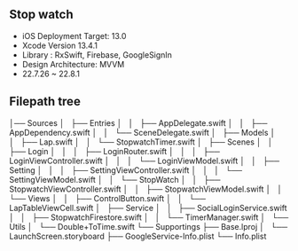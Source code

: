 
## Stop watch
- iOS Deployment Target: 13.0
- Xcode Version 13.4.1 
- Library : RxSwift, Firebase, GoogleSignIn
- Design Architecture: MVVM
- 22.7.26 ~ 22.8.1


## Filepath tree
│── Sources
│   ├── Entries
│   │   ├── AppDelegate.swift
│   │   ├── AppDependency.swift
│   │   └── SceneDelegate.swift
│   ├── Models
│   │   ├── Lap.swift
│   │   └── StopwatchTimer.swift
│   ├── Scenes
│   │   ├── Login
│   │   │   ├── LoginRouter.swift
│   │   │   ├── LoginViewController.swift
│   │   │   └── LoginViewModel.swift
│   │   ├── Setting
│   │   │   ├── SettingViewController.swift
│   │   │   └── SettingViewModel.swift
│   │   └── StopWatch
│   │       ├── StopwatchViewController.swift
│   │       ├── StopwatchViewModel.swift
│   │       └── Views
│   │           ├── ControlButton.swift
│   │           └── LapTableViewCell.swift
│   ├── Service
│   │   ├── SocialLoginService.swift
│   │   ├── StopwatchFirestore.swift
│   │   └── TimerManager.swift
│   └── Utils
│       └── Double+ToTime.swift
└── Supportings
    ├── Base.lproj
    │   └── LaunchScreen.storyboard
    ├── GoogleService-Info.plist
    └── Info.plist
